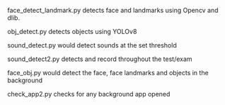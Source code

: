 face_detect_landmark.py detects face and landmarks using Opencv and dlib.


obj_detect.py detects objects using YOLOv8 


sound_detect.py would detect sounds at the set threshold


sound_detect2.py detects and record throughout the test/exam

face_obj.py would detect the face, face landmarks and objects in the background


check_app2.py checks for any background app opened
